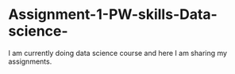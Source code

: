 # Assignment-1-PW-skills-Data-science-
I am currently doing data science course and here I am sharing my assignments.
